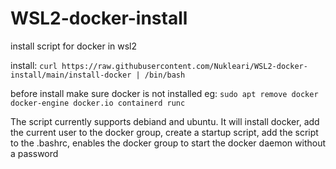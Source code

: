 # WSL2-docker-install
install script for docker in wsl2

install: `curl https://raw.githubusercontent.com/Nukleari/WSL2-docker-install/main/install-docker | /bin/bash`

before install make sure docker is not installed eg: `sudo apt remove docker docker-engine docker.io containerd runc`

The script currently supports debiand and ubuntu.
It will install docker, add the current user to the docker group, create a startup script, add the script to the .bashrc, enables the docker group to start the docker daemon without a password
